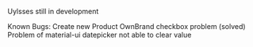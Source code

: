 Uylsses still in development

Known Bugs:
Create new Product OwnBrand checkbox problem (solved)
Problem of material-ui datepicker not able to clear value
